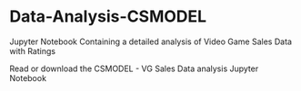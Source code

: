 # Data-Analysis-CSMODEL
Jupyter Notebook Containing a detailed analysis of Video Game Sales Data with Ratings

Read or download the CSMODEL - VG Sales Data analysis Jupyter Notebook
